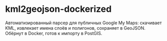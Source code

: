 # kml2geojson-dockerized
Автоматизированный парсер для публичных Google My Maps: скачивает KML, извлекает имена слоёв и полигонов, сохраняет в GeoJSON. Обёрнут в Docker, готов к импорту в PostGIS.
